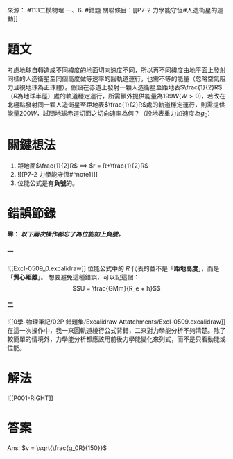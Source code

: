 來源： #113二模物理 一、6. #錯題 
關聯條目：[[P7-2 力學能守恆#人造衛星的運動]]
# 題文
考慮地球自轉造成不同緯度的地面切向速度不同，所以再不同緯度由地平面上發射同樣的人造衛星至同個高度做等速率的圓軌道運行，也需不等的能量（忽略空氣阻力且視地球為正球體）。假設在赤道上發射一顆人造衛星至距地表$\frac{1}{2}R$（$R$為地球半徑）處的軌道穩定運行，所需額外提供能量為$199W(W\gt 0)$，若改在北極點發射同一顆人造衛星至距地表$\frac{1}{2}R$處的軌道穩定運行，則需提供能量$200W$，試問地球赤道切面之切向速率為何？（設地表重力加速度為$g_0$）

# 關鍵想法
1. 距地面$\frac{1}{2}R$ $\implies$ $r = R+\frac{1}{2}R$
2. ![[P7-2 力學能守恆#^note1]]]
3. 位能公式是有**負號**的。
# 錯誤節錄
#### 零： *以下兩次操作都忘了為位能加上負號。*

#### 一 
![[Excl-0509_0.excalidraw]]
位能公式中的 $R$ 代表的並不是「**距地高度**」，而是「**質心距離**」。
想要避免這種錯誤，可以記這個：$$U = \frac{GMm}{R_e + h}$$
#### 二
![[0學-物理筆記/02P 錯題集/Excalidraw Attatchments/Excl-0509.excalidraw]]
在這一次操作中，我一來圓軌道繞行公式背錯，二來對力學能分析不夠清楚。除了較簡單的情境外，力學能分析都應該用前後力學能變化來列式，而不是只看動能或位能。
# 解法
![[P001-RIGHT]]

# 答案
Ans: $v = \sqrt{\frac{g_0R}{150}}$